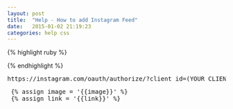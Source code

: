 ```yaml
---
layout: post
title:  "Help - How to add Instagram Feed"
date:   2015-01-02 21:19:23
categories: help css
---
```


{% highlight ruby %}
 <script src="/assets/instafeed.js" type="text/javascript"></script>
 <script type="text/javascript">
     var feed = new Instafeed({
    	get:'user',
	userId: USER_ID,
	accessToken: 'USER_ID.TOKEN_FROM_INSTAGRAM_MANAGE_CLIENT',
        clientId: '{{site.instafeed.clientId}}',
        resolution: 'standard_resolution',
        limit: 30,
    });
    feed.run();
 </script>
{% endhighlight %}

<pre>
https://instagram.com/oauth/authorize/?client_id=(YOUR_CLIENT_ID)&redirect_uri=(YOUR_URL)&response_type=token
</pre>
<pre>
 {% assign image = '{{image}}' %}
 {% assign link = '{{link}}' %}
 </pre>

